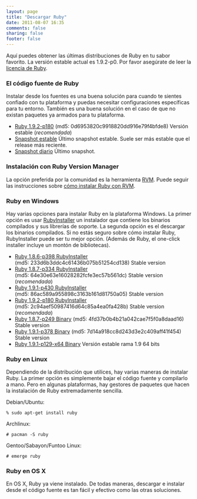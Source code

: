 ```yaml
---
layout: page
title: "Descargar Ruby"
date: 2011-08-07 16:35
comments: false
sharing: false
footer: false
---
```


Aquí puedes obtener las últimas distribuciones de Ruby en tu sabor favorito. La versión estable actual es 1.9.2-p0. Por favor asegúrate de leer la [licencia de Ruby](/es/about/license.txt).

### El código fuente de Ruby

Instalar desde los fuentes es una buena solución para cuando te sientes confiado con tu plataforma y puedas necesitar configuraciones específicas para tu entorno. También es una buena solución en el caso de que no existan paquetes ya armados para tu plataforma.

* [Ruby 1.9.2-p180](ftp://ftp.ruby-lang.org//pub/ruby/1.9/ruby-1.9.2-p180.tar.gz) (md5:&nbsp;0d6953820c9918820dd916e79f4bfde8) Versión estable (*recomendada*)
* [Snapshot estable](ftp://ftp.ruby-lang.org:21//pub/ruby/ruby-1.9-stable.tar.gz) Último snapshot estable. Suele ser más estable que el release más reciente.
* [Snapshot diario](ftp://ftp.ruby-lang.org/pub/ruby/snapshot.tar.gz) Último snapshot.

### Instalación con Ruby Version Manager

La opción preferida por la comunidad es la herramienta [RVM](https://rvm.beginrescueend.com/). Puede seguir las instrucciones sobre [cómo instalar Ruby con RVM](http://blog.malev.com.ar/2011/03/15/preparacion-de-un-entorno-ruby-on-rails-en-ubuntu-reloaded/).

### Ruby en Windows

Hay varias opciones para instalar Ruby en la plataforma Windows. La primer opción es usar [RubyInstaller](http://rubyinstaller.org,) un instalador que contiene los binarios compilados y sus librerías de soporte. La segunda opción es el descargar los binarios compilados. Si no estás seguro sobre cómo instalar Ruby, RubyInstaller puede ser tu mejor opción. (Además de Ruby, el one-click installer incluye un montón de bibliotecas).

* [Ruby 1.8.6-p398 RubyInstaller](http://rubyforge.org/frs/download.php/71066/rubyinstaller-1.8.6-p398.exe) (md5:&nbsp;233d6b3ddc4c61436b075b51254cd138) Stable version
* [Ruby 1.8.7-p334 RubyInstaller](http://rubyforge.org/frs/download.php/74293/rubyinstaller-1.8.7-p334.exe) (md5:&nbsp;64e30e63e16028282fcfe3ec57b561dc) Stable version (*recomendada*)
* [Ruby 1.9.1-p430 RubyInstaller](http://rubyforge.org/frs/download.php/72075/rubyinstaller-1.9.1-p430.exe) (md5:&nbsp;86ac589a955898c3163b161d81750a05) Stable version
* [Ruby 1.9.2-p180 RubyInstaller](http://rubyforge.org/frs/download.php/74298/rubyinstaller-1.9.2-p180.exe) (md5:&nbsp;2c94aef50987416d64c85a4ea0fa428b) Stable version (*recomendada*)
* [Ruby 1.8.7-p249 Binary](ftp://ftp.ruby-lang.org/pub/ruby/binaries/mswin32/ruby-1.8.7-p249-i386-mswin32.zip)
(md5:&nbsp;4fd37b0b4b21a042cae7f5f0a8daad16) Stable version
* [Ruby 1.9.1-p378 Binary](ftp://ftp.ruby-lang.org:21/pub/ruby/binaries/mswin32/ruby-1.9.1-p378-i386-mswin32.zip)
(md5:&nbsp;7d14a918cc8d243d3e2c409aff41f454) Stable version
* [Ruby 1.9.1-p129-x64 Binary](http://ftp.ruby-lang.org/pub/ruby/binaries/mswin32/ruby-1.9.1-p129-x64-mswin64_80.zip)
Versión estable rama 1.9 64 bits

### Ruby en Linux

Dependiendo de la distribución que utilices, hay varias maneras de instalar Ruby. La primer opción es simplemente bajar el código fuente y compilarlo a mano. Pero en algunas plataformas, hay gestores de paquetes que hacen la instalación de Ruby extremadamente sencilla.

Debian/Ubuntu:

    % sudo apt-get install ruby

Archlinux:

    # pacman -S ruby

Gentoo/Sabayon/Funtoo Linux:

    # emerge ruby

### Ruby en OS X

En OS X, Ruby ya viene instalado. De todas maneras, descargar e instalar desde el código
fuente es tan fácil y efectivo como las otras soluciones.
